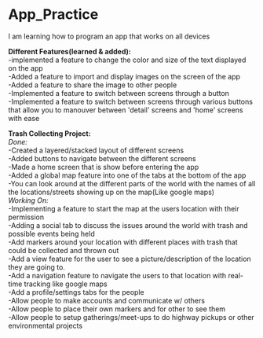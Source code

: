 # App_Practice
I am learning how to program an app that works on all devices


**Different Features(learned & added):**<br/>
-implemented a feature to change the color and size of the text displayed on the app<br/>
-Added a feature to import and display images on the screen of the app<br/>
-Added a feature to share the image to other people<br/>
-Implemented a feature to switch between screens through a button<br/>
-Implemented a feature to switch between screens through various buttons that allow you to manouver between 'detail' screens and 'home' screens with ease<br/>


**Trash Collecting Project:**<br/>
_Done:_<br/>
-Created a layered/stacked layout of different screens <br/>
-Added buttons to navigate between the different screens<br/>
-Made a home screen that is show before entering the app<br/>
-Added a global map feature into one of the tabs at the bottom of the app<br/>
-You can look around at the different parts of the world with the names of all the locations/streets showing up on the map(Like google maps)<br/>
_Working On:_<br/>
-Implementing a feature to start the map at the users location with their permission<br/>
-Adding a social tab to discuss the issues around the world with trash and possible events being held<br/>
-Add markers around your location with different places with trash that could be collected and thrown out<br/>
-Add a view feature for the user to see a picture/description of the location they are going to.<br/>
-Add a navigation feature to navigate the users to that location with real-time tracking like google maps<br/>
-Add a profile/settings tabs for the people<br/>
-Allow people to make accounts and communicate w/ others<br/>
-Allow people to place their own markers and for other to see them<br/>
-Allow people to setup gatherings/meet-ups to do highway pickups or other environmental projects<br/>
